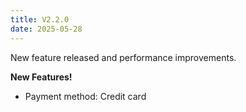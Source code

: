```yaml
---
title: V2.2.0
date: 2025-05-28
---
```


New feature released and performance improvements.

<!-- truncate -->

**New Features!**
- Payment method: Credit card